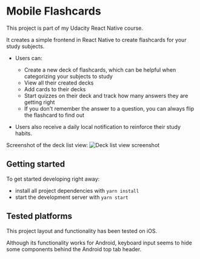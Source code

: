 # Mobile Flashcards

This project is part of my Udacity React Native course.

It creates a simple frontend in React Native to create flashcards for your study subjects.

- Users can:

  - Create a new deck of flashcards, which can be helpful when categorizing your subjects to study
  - View all their created decks
  - Add cards to their decks
  - Start quizzes on their deck and track how many answers they are getting right
  - If you don't remember the answer to a question, you can always flip the flashcard to find out

- Users also receive a daily local notification to reinforce their study habits.

Screenshot of the deck list view:
![Deck list view screenshot](https://user-images.githubusercontent.com/49925472/85502939-7a5fde80-b5b6-11ea-8ae5-eadfc3dbc8c3.png)

## Getting started

To get started developing right away:

- install all project dependencies with `yarn install`
- start the development server with `yarn start`

## Tested platforms

This project layout and functionality has been tested on iOS.

Although its functionality works for Android, keyboard input seems to hide some components behind the Android top tab header.
